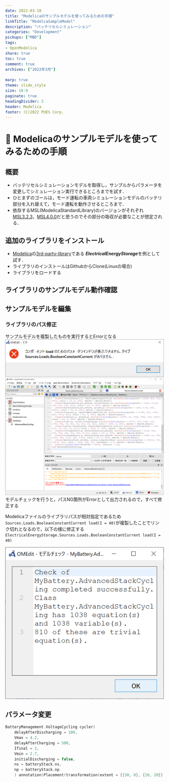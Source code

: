 ```yaml
---
date: 2022-03-18
title: "Modelicaのサンプルモデルを使ってみるための手順"
linkTitle: "ModelcaSampleModel"
description: "バッテリセルシミュレーション"
categories: "Development"
pickups: ["MBD"]
tags:
- OpenModelica
share: true
toc: true
comment: true
archives: ["2022年3月"]

marp: true
theme: slide_style
size: 16:9
paginate: true
headingDivider: 2
header: Modelica
footer: (C)2022 PUES Corp.
---
```

# <!-- fit --> :memo: Modelicaのサンプルモデルを使ってみるための手順
<!-- _class: title -->

## 概要

- バッテリセルシミュレーションモデルを取得し，サンプルからパラメータを変更してシミュレーション実行できるところまでを試す．
- ひとまずのゴールは，モード運転の車両シミュレーションモデルのバッテリ部分を入れ替えて，モード運転を動作させるところまで．
- 依存するMSL(ModelicaStandardLibrary)のバージョンがそれぞれ[MSL3.2.3]()，[MSL4.0.0]()だと思うのでその部分の吸収が必要なことが想定される．

## 追加のライブラリをインストール

- [Modelica](https://modelica.org/)の[3rd-party-library](https://modelica.org/libraries.html)である ***ElectricalEnergyStorage***を例として試す．
- ライブラリのインストールはGithubからClone(Linuxの場合)
- ライブラリをロードする

## ライブラリのサンプルモデル動作確認

## サンプルモデルを編集

### ライブラリのパス修正

サンプルモデルを複製したものを実行するとErrorとなる
![bg 80% vertical right](2022-03-18-11-20-24.png)
![bg 80% vertical right](2022-03-18-11-23-57.png)
モデルチェックを行うと，パスNG箇所がErrorとして出力されるので，すべて修正する

Modelicaファイルのライブラリパスが相対指定であるため`Sources.Loads.BooleanConstantCurrent load(I = 40)`が複製したことでリンク切れとなるので，以下の様に修正する `ElectricalEnergyStorage.Sources.Loads.BooleanConstantCurrent load(I = 40)`

![bg 80% vertical right](2022-03-18-11-45-57.png)

## パラメータ変更

```c
BatteryManagement.VoltageCycling cycler(
    delayAfterDischarging = 100, 
    Vmax = 4.2, 
    delayAfterCharging = 500, 
    Ifinal = 2, 
    Vmin = 2.7, 
    initialDischarging = false, 
    ns = batteryStack.ns, 
    np = batteryStack.np
    ) annotation(Placement(transformation(extent = {{30, 0}, {10, 20}})));
```
